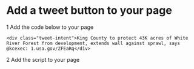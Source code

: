 # Add a tweet button to your page

1 Add the code below to your page
```
<div class="tweet-intent">King County to protect 43K acres of White River Forest from development, extends wall against sprawl, says @kcexec: 1.usa.gov/ZFEaRq</div>
```

2 Add the script to your page

